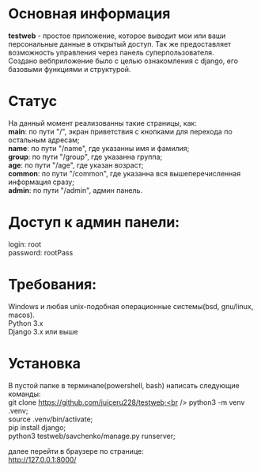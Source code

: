 # Основная информация
**testweb** - простое приложение, которое выводит мои или ваши персональные данные в открытый доступ. Так же предоставляет возможность управления через панель суперпользователя.<br />
Создано вебприложение было с целью ознакомления с django, его базовыми функциями и структурой.<br />

 # Статус
 На данный момент реализованны такие страницы, как:<br />
**main**: по пути "/", экран приветствия с кнопками для перехода по остальным адресам;<br />
**name**: по пути "/name", где указанны имя и фамилия; <br />
**group**: по пути "/group", где указанна группа; <br />
**age**: по пути "/age", где указан возраст; <br />
**common**: по пути "/common", где указанна вся вышеперечисленная информация сразу; <br />
**admin**: по пути "/admin", админ панель.<br />

 # Доступ к админ панели:
login: root<br />
password: rootPass<br />

# Требования:
Windows и любая unix-подобная операционные системы(bsd, gnu/linux, macos).<br />
Python 3.x<br />
Django 3.x или выше<br />

# Установка
В пустой папке в терминале(powershell, bash) написать следующие команды:<br />
git clone https://github.com/juiceru228/testweb;<br />
python3 -m venv .venv;<br />
source .venv/bin/activate;<br />
pip install django;<br />
python3 testweb/savchenko/manage.py runserver;<br />

далее перейти в браузере по странице:<br />
http://127.0.0.1:8000/
